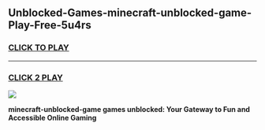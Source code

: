 
## Unblocked-Games-minecraft-unblocked-game-Play-Free-5u4rs
<h3>
<a href="https://premium76.site?title=minecraft-unblocked-game&ref=10A">CLICK TO PLAY</a></h3>
<hr>

<h3>
<a href="https://premium76.site?title=minecraft-unblocked-game&ref=10A">CLICK 2 PLAY</a>
  
</h3>

<a href="https://premium76.site?title=minecraft-unblocked-game&ref=10A"><img src="https://clearcache.store/games.png"></a>


**minecraft-unblocked-game games unblocked: Your Gateway to Fun and Accessible Online Gaming**
